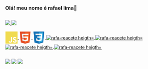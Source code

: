 ### Olá! meu nome é rafael lima👋

##
<div>
  <a href="https://github.com/rafaellima02">
  <img height="180em" src="https://github-readme-stats.vercel.app/api?username=rafaellima02&show_icons=true&theme=midnight-purple&include_all_comits-true&count_private=true"/>
  <img height="180em" src="https://github-readme-stats.vercel.app/api/top-langs/?username=rafaellima02&layout=compact&langs_count=16&theme=dark"/>
  </div>
<div style="display: inline_block"><br>
  <img align="center" alt="rafa-js height="30" width="40" src="https://raw.githubusercontent.com/devicons/devicon/master/icons/javascript/javascript-plain.svg">
  <img align="center" alt="rafa-HTML height="30" width="40" src="https://raw.githubusercontent.com/devicons/devicon/master/icons/html5/html5-original.svg">
  <img align="center" alt="rafa-CSS height="30" width="40" src="https://raw.githubusercontent.com/devicons/devicon/master/icons/css3/css3-original.svg">
  <img align="center" alt="rafa-reacete heigth="30" width="40" src="https://cdn.jsdelivr.net/gh/devicons/devicon/icons/react/react-original.svg" />
  <img align="center" alt="rafa-reacete heigth="30" width="40" src="https://cdn.jsdelivr.net/gh/devicons/devicon/icons/babel/babel-original.svg" />
  <img align="center" alt="rafa-reacete heigth="30" width="40" src="https://cdn.jsdelivr.net/gh/devicons/devicon/icons/electron/electron-original.svg" />  
  <img align="center" alt="rafa-reacete heigth="30" width="40" src="https://cdn.jsdelivr.net/gh/devicons/devicon/icons/handlebars/handlebars-original.svg" />


                  
  </div>    
  
  ##
  <div>
    <a href="https://www.instagram.com/rlima.07/" target="_blank"><img src="https://img.shields.io/badge/-Instagram-%23E4405F?style-for-the-badge&logo-instagram&logocolor-white"
    target="_blank"></a>
    <a href="https://www.linkedin.com/in/rafael-lima-49990a234/" target="_blank"><img src="https://img.shields.io/badge/-LinkedIn-%230077B5?style=for-the-badge&logo=linkedin&logoColor=white" target="_blank"></a>
    <a href = "mailto:rafaellima.rlgs@gmail.com"><img src="https://img.shields.io/badge/-Gmail-%23333?style=for-thebadge&logo=gmail&logoColor=white" target="_blank"></a>
    </div>
